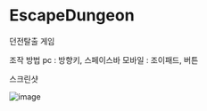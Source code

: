 # EscapeDungeon

던전탈출 게임

조작 방법
pc : 방향키, 스페이스바
모바일 : 조이패드, 버튼

스크린샷

![image](https://user-images.githubusercontent.com/93302266/153989010-7d96977f-a94e-4983-9392-065c90ce2425.png)
